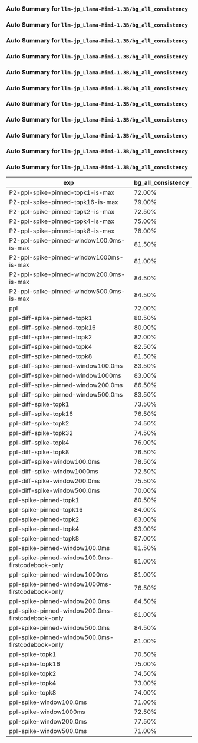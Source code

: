 ### Auto Summary for `llm-jp_Llama-Mimi-1.3B/bg_all_consistency`

### Auto Summary for `llm-jp_Llama-Mimi-1.3B/bg_all_consistency`

### Auto Summary for `llm-jp_Llama-Mimi-1.3B/bg_all_consistency`

### Auto Summary for `llm-jp_Llama-Mimi-1.3B/bg_all_consistency`

### Auto Summary for `llm-jp_Llama-Mimi-1.3B/bg_all_consistency`

### Auto Summary for `llm-jp_Llama-Mimi-1.3B/bg_all_consistency`

### Auto Summary for `llm-jp_Llama-Mimi-1.3B/bg_all_consistency`

### Auto Summary for `llm-jp_Llama-Mimi-1.3B/bg_all_consistency`

### Auto Summary for `llm-jp_Llama-Mimi-1.3B/bg_all_consistency`

### Auto Summary for `llm-jp_Llama-Mimi-1.3B/bg_all_consistency`

### Auto Summary for `llm-jp_Llama-Mimi-1.3B/bg_all_consistency`

<!-- AUTO-GEN: SPLIT TABLE -->
| exp | bg_all_consistency |
| --- | --- |
| P2-ppl-spike-pinned-topk1-is-max | 72.00% |
| P2-ppl-spike-pinned-topk16-is-max | 79.00% |
| P2-ppl-spike-pinned-topk2-is-max | 72.50% |
| P2-ppl-spike-pinned-topk4-is-max | 75.00% |
| P2-ppl-spike-pinned-topk8-is-max | 78.00% |
| P2-ppl-spike-pinned-window100.0ms-is-max | 81.50% |
| P2-ppl-spike-pinned-window1000ms-is-max | 81.00% |
| P2-ppl-spike-pinned-window200.0ms-is-max | 84.50% |
| P2-ppl-spike-pinned-window500.0ms-is-max | 84.50% |
| ppl | 72.00% |
| ppl-diff-spike-pinned-topk1 | 80.50% |
| ppl-diff-spike-pinned-topk16 | 80.00% |
| ppl-diff-spike-pinned-topk2 | 82.00% |
| ppl-diff-spike-pinned-topk4 | 82.50% |
| ppl-diff-spike-pinned-topk8 | 81.50% |
| ppl-diff-spike-pinned-window100.0ms | 83.50% |
| ppl-diff-spike-pinned-window1000ms | 83.00% |
| ppl-diff-spike-pinned-window200.0ms | 86.50% |
| ppl-diff-spike-pinned-window500.0ms | 83.50% |
| ppl-diff-spike-topk1 | 73.50% |
| ppl-diff-spike-topk16 | 76.50% |
| ppl-diff-spike-topk2 | 74.50% |
| ppl-diff-spike-topk32 | 74.50% |
| ppl-diff-spike-topk4 | 76.00% |
| ppl-diff-spike-topk8 | 76.50% |
| ppl-diff-spike-window100.0ms | 78.50% |
| ppl-diff-spike-window1000ms | 72.50% |
| ppl-diff-spike-window200.0ms | 75.50% |
| ppl-diff-spike-window500.0ms | 70.00% |
| ppl-spike-pinned-topk1 | 80.50% |
| ppl-spike-pinned-topk16 | 84.00% |
| ppl-spike-pinned-topk2 | 83.00% |
| ppl-spike-pinned-topk4 | 83.00% |
| ppl-spike-pinned-topk8 | 87.00% |
| ppl-spike-pinned-window100.0ms | 81.50% |
| ppl-spike-pinned-window100.0ms-firstcodebook-only | 81.00% |
| ppl-spike-pinned-window1000ms | 81.00% |
| ppl-spike-pinned-window1000ms-firstcodebook-only | 76.50% |
| ppl-spike-pinned-window200.0ms | 84.50% |
| ppl-spike-pinned-window200.0ms-firstcodebook-only | 81.00% |
| ppl-spike-pinned-window500.0ms | 84.50% |
| ppl-spike-pinned-window500.0ms-firstcodebook-only | 81.00% |
| ppl-spike-topk1 | 70.50% |
| ppl-spike-topk16 | 75.00% |
| ppl-spike-topk2 | 74.50% |
| ppl-spike-topk4 | 73.00% |
| ppl-spike-topk8 | 74.00% |
| ppl-spike-window100.0ms | 71.00% |
| ppl-spike-window1000ms | 72.50% |
| ppl-spike-window200.0ms | 77.50% |
| ppl-spike-window500.0ms | 71.00% |
<!-- AUTO-GEN: SPLIT TABLE -->
